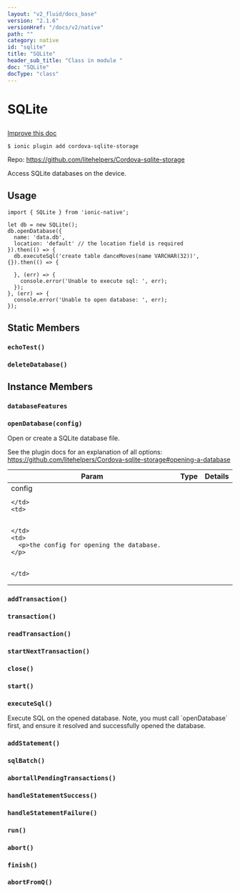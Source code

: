 ```yaml
---
layout: "v2_fluid/docs_base"
version: "2.1.6"
versionHref: "/docs/v2/native"
path: ""
category: native
id: "sqlite"
title: "SQLite"
header_sub_title: "Class in module "
doc: "SQLite"
docType: "class"
---
```








<h1 class="api-title">
  
  SQLite
  

  

  

</h1>

<a class="improve-v2-docs" href="http://github.com/driftyco/ionic-native/edit/master/src/plugins/sqlite.ts#L3">
  Improve this doc
</a>



<!-- decorators -->


<pre><code>$ ionic plugin add cordova-sqlite-storage</code></pre>
<p>Repo:
  <a href="https://github.com/litehelpers/Cordova-sqlite-storage">
    https://github.com/litehelpers/Cordova-sqlite-storage
  </a>
</p>

<!-- description -->

<p>Access SQLite databases on the device.</p>



<!-- @usage tag -->

<h2>Usage</h2>

<pre><code class="lang-typescript">import { SQLite } from &#39;ionic-native&#39;;

let db = new SQLite();
db.openDatabase({
  name: &#39;data.db&#39;,
  location: &#39;default&#39; // the location field is required
}).then(() =&gt; {
  db.executeSql(&#39;create table danceMoves(name VARCHAR(32))&#39;, {}).then(() =&gt; {

  }, (err) =&gt; {
    console.error(&#39;Unable to execute sql: &#39;, err);
  });
}, (err) =&gt; {
  console.error(&#39;Unable to open database: &#39;, err);
});
</code></pre>




<!-- @property tags -->


<h2>Static Members</h2>

<div id="echoTest"></div>
<h3><code>echoTest()</code>
  
</h3>












<div id="deleteDatabase"></div>
<h3><code>deleteDatabase()</code>
  
</h3>













<!-- methods on the class -->

<h2>Instance Members</h2>
<div id="databaseFeatures"></div>
<h3>
  <code>databaseFeatures</code>
  

</h3>




<div id="openDatabase"></div>
<h3>
  <code>openDatabase(config)</code>
  

</h3>
Open or create a SQLite database file.

See the plugin docs for an explanation of all options: https://github.com/litehelpers/Cordova-sqlite-storage#opening-a-database

<table class="table param-table" style="margin:0;">
  <thead>
  <tr>
    <th>Param</th>
    <th>Type</th>
    <th>Details</th>
  </tr>
  </thead>
  <tbody>
  
  <tr>
    <td>
      config
      
      
    </td>
    <td>
      

    </td>
    <td>
      <p>the config for opening the database.</p>

      
    </td>
  </tr>
  
  </tbody>
</table>

<div id="addTransaction"></div>
<h3>
  <code>addTransaction()</code>
  

</h3>




<div id="transaction"></div>
<h3>
  <code>transaction()</code>
  

</h3>




<div id="readTransaction"></div>
<h3>
  <code>readTransaction()</code>
  

</h3>




<div id="startNextTransaction"></div>
<h3>
  <code>startNextTransaction()</code>
  

</h3>




<div id="close"></div>
<h3>
  <code>close()</code>
  

</h3>




<div id="start"></div>
<h3>
  <code>start()</code>
  

</h3>




<div id="executeSql"></div>
<h3>
  <code>executeSql()</code>
  

</h3>
Execute SQL on the opened database. Note, you must call `openDatabase` first, and
ensure it resolved and successfully opened the database.



<div id="addStatement"></div>
<h3>
  <code>addStatement()</code>
  

</h3>




<div id="sqlBatch"></div>
<h3>
  <code>sqlBatch()</code>
  

</h3>




<div id="abortallPendingTransactions"></div>
<h3>
  <code>abortallPendingTransactions()</code>
  

</h3>




<div id="handleStatementSuccess"></div>
<h3>
  <code>handleStatementSuccess()</code>
  

</h3>




<div id="handleStatementFailure"></div>
<h3>
  <code>handleStatementFailure()</code>
  

</h3>




<div id="run"></div>
<h3>
  <code>run()</code>
  

</h3>




<div id="abort"></div>
<h3>
  <code>abort()</code>
  

</h3>




<div id="finish"></div>
<h3>
  <code>finish()</code>
  

</h3>




<div id="abortFromQ"></div>
<h3>
  <code>abortFromQ()</code>
  

</h3>








<!-- other classes -->

<!-- end other classes -->

<!-- interfaces -->

<!-- end interfaces -->

<!-- related link --><!-- end content block -->


<!-- end body block -->

